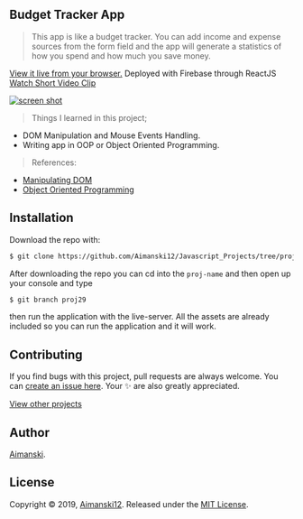 ## Budget Tracker App

> This app is like a budget tracker. You can add income and expense sources from the form field and the app will generate a statistics of how you spend and how much you save money.

[View it live from your browser.]() Deployed with Firebase through ReactJS<br>
[Watch Short Video Clip]() <br>

<div float="left">
  <a href="">
    <img src="" alt="screen shot">
  </a>
</div>

> Things I learned in this project;
  * DOM Manipulation and Mouse Events Handling.
  * Writing app in OOP or Object Oriented Programming.

  > References:
  * [Manipulating DOM](https://developer.mozilla.org/en-US/docs/Learn/JavaScript/Client-side_web_APIs/Manipulating_documents)
  * [Object Oriented Programming](https://en.wikipedia.org/wiki/Object-oriented_programming)

## Installation

Download the repo with:

```bash
$ git clone https://github.com/Aimanski12/Javascript_Projects/tree/proj29 proj-name
```

After downloading the repo you can cd into the `proj-name` and then open up your console and type 

```bash
$ git branch proj29
```

then run the application with the live-server. All the assets are already included so you can run the application and it will work. 

## Contributing

If you find bugs with this project, pull requests are always welcome. You can [create an issue here](https://github.com/Aimanski12/Javascript_Projects/issues/new).
Your :sparkles: are also greatly appreciated.

[View other projects](http://bit.ly/aiman-javascript-projects)

## Author

[Aimanski](http://bit.ly/aiman-profile-github).

## License 

Copyright © 2019, [Aimanski12](http://bit.ly/aiman-profile-github).
Released under the [MIT License](LICENSE).

